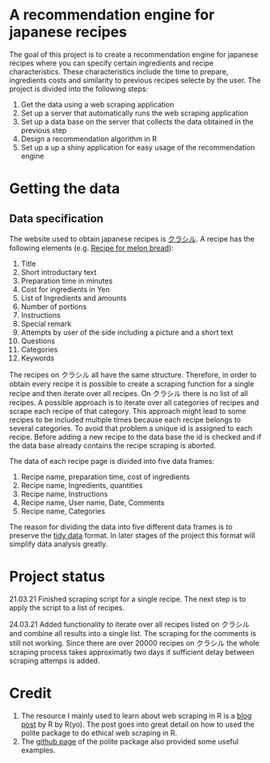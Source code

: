 # A recommendation engine for japanese recipes
The goal of this project is to create a recommendation engine for japanese recipes where you can specify certain ingredients and recipe characteristics. These characteristics include the time to prepare, ingredients costs and similarity to previous recipes selecte by the user. 
The project is divided into the following steps:
1. Get the data using a web scraping application
1. Set up a server that automatically runs the web scraping application
1. Set up a data base on the server that collects the data obtained in the previous step
1. Design a recommendation algorithm in R
1. Set up a up a shiny application for easy usage of the recommendation engine

# Getting the data
## Data specification
The website used to obtain japanese recipes is [クラシル](https://www.kurashiru.com/). A recipe has the following elements (e.g. [Recipe for melon bread](https://www.kurashiru.com/recipes/3365e1c3-f4e5-4de4-8b04-f1ad19e44f51)):
1. Title
1. Short introductary text
1. Preparation time in minutes
1. Cost for ingredients in Yen
1. List of Ingredients and amounts
1. Number of portions
1. Instructions
1. Special remark
1. Attempts by user of the side including a picture and a short text
1. Questions
1. Categories
1. Keywords

The recipes on クラシル all have the same structure. Therefore, in order to obtain every recipe it is possible to create a scraping function for a single recipe and then iterate over all recipes. On クラシル there is no list of all recipes. A possible approach is to iterate over all categories of recipes and scrape each recipe of that category. This approach might lead to some recipes to be included multiple times because each recipe belongs to several categories. To avoid that problem a unique id is assigned to each recipe. Before adding a new recipe to the data base the id is checked and if the data base already contains the recipe scraping is aborted.

The data of each recipe page is divided into five data frames:
1. Recipe name, preparation time, cost of ingredients
1. Recipe name, Ingredients, quantities
1. Recipe name, Instructions
1. Recipe name, User name, Date, Comments
1. Recipe name, Categories

The reason for dividing the data into five different data frames is to preserve the [tidy data](https://vita.had.co.nz/papers/tidy-data.html) format. In later stages of the project this format will simplify data analysis greatly. 
# Project status
21.03.21 Finished scraping script for a single recipe. The next step is to apply the script to a list of recipes.

24.03.21 Added functionality to iterate over all recipes listed on クラシル and combine all results into a single list. The scraping for the comments is still not working. Since there are over 20000 recipes on クラシル the whole scraping process takes approximatly two days if sufficient delay between scraping attemps is added.
# Credit
1. The resource I mainly used to learn about web scraping in R is a [blog post](https://www.r-bloggers.com/2020/05/intro-to-polite-web-scraping-of-soccer-data-with-r/) by R by R(yo). The post goes into great detail on how to used the polite package to do ethical web scraping in R.
1. The [github page](https://github.com/dmi3kno/polite) of the polite package also provided some useful examples.
